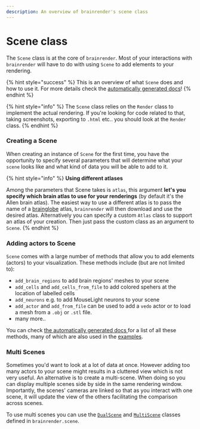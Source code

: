 ```yaml
---
description: An overview of brainrender's scene class
---
```


# Scene class

The `Scene` class is at the core of `brainrender`. Most of your interactions with `brainrender` will have to do with using `Scene` to add elements to your rendering. 

{% hint style="success" %}
This is an overview of what `Scene` does and how to use it. For more details check the [automatically generated docs](../autogenerated-docs/brainrender-autodocs/scene.md)!
{% endhint %}

{% hint style="info" %}
The `Scene` class relies on the `Render` class to implement the actual rendering. If you're looking for code related to that, taking screenshots, exporting to `.html` etc.. you should look at the `Render` class.
{% endhint %}

### Creating a Scene

When creating an instance of `Scene` for the first time, you have the opportunity to specify several parameters that will determine what your `scene` looks like and what kind of data you will be able to add to it.  

{% hint style="info" %}
**Using different atlases**

Among the parameters that Scene takes is `atlas`, this argument **let's you specify which brain atlas to use for your renderings** \(by default it's the Allen brain atlas\). The easiest way to use a different atlas is to pass the name of a [brainglobe](https://docs.brainglobe.info/) atlas, `brainrender` will then download and use the desired atlas. Alternatively you can specify a custom `Atlas` class to support an atlas of your creation. Then just pass the custom class as an argument to `Scene`.
{% endhint %}



### Adding actors to Scene

`Scene` comes with a large number of methods that allow you to add elements \(actors\) to your visualization. These methods include \(but are not limited to\):

* `add_brain_regions` to add brain regions' meshes to your scene
* `add_cells` and `add_cells_from_file` to add colored spehers at the location of labelled cells
* `add_neurons` e.g. to add MouseLight neurons to your scene
* `add_actor` and `add_from_file` can be used to add a `vedo` actor or to load a mesh from a `.obj` or `.stl` file.
* many more.. 

You can check [the automatically generated docs ](../autogenerated-docs/brainrender-autodocs/scene.md#scene)for a list of all these methods, many of which are also used in the [examples](../overview/examples.md). 



### Multi Scenes

Sometimes you'd want to look at a lot of data at once. However adding too many actors to your scene might results in a cluttered view which is not very useful. An alternative is to create a multi-scene. When doing so you can display multiple scenes side by side in the same rendering window. Importantly, the scenes' cameras are linked so that as you interact with one scene, it will update the view of the others facilitating the comparison across scenes. 

To use multi scenes you can use the [`DualScene`](../autogenerated-docs/brainrender-autodocs/scene.md#dualscene) and [`MultiScene`](../autogenerated-docs/brainrender-autodocs/scene.md#multiscene) classes defined in `brainrender.scene`.


